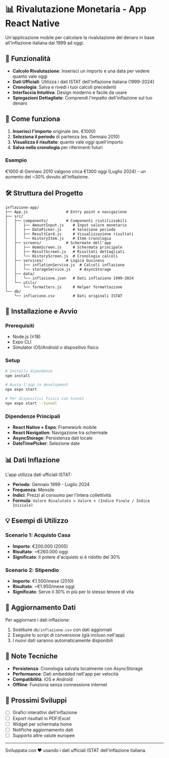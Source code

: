 # 📊 Rivalutazione Monetaria - App React Native

Un'applicazione mobile per calcolare la rivalutazione del denaro in base all'inflazione italiana dal 1999 ad oggi.

## 🚀 Funzionalità

- **Calcolo Rivalutazione**: Inserisci un importo e una data per vedere quanto vale oggi
- **Dati Ufficiali**: Utilizza i dati ISTAT dell'inflazione italiana (1999-2024)
- **Cronologia**: Salva e rivedi i tuoi calcoli precedenti
- **Interfaccia Intuitiva**: Design moderno e facile da usare
- **Spiegazioni Dettagliate**: Comprendi l'impatto dell'inflazione sul tuo denaro

## 📱 Come funziona

1. **Inserisci l'importo** originale (es. €1000)
2. **Seleziona il periodo** di partenza (es. Gennaio 2010)
3. **Visualizza il risultato**: quanto vale oggi quell'importo
4. **Salva nella cronologia** per riferimenti futuri

### Esempio
€1000 di Gennaio 2010 valgono circa €1300 oggi (Luglio 2024) - un aumento del ~30% dovuto all'inflazione.

## 🛠 Struttura del Progetto

```
inflazione-app/
├── App.js                 # Entry point e navigazione
├── src/
│   ├── components/        # Componenti riutilizzabili
│   │   ├── AmountInput.js    # Input valore monetario
│   │   ├── DatePicker.js     # Selezione periodo
│   │   ├── ResultCard.js     # Visualizzazione risultati
│   │   └── HistoryItem.js    # Item cronologia
│   ├── screens/           # Schermate dell'app
│   │   ├── HomeScreen.js     # Schermata principale
│   │   ├── ResultScreen.js   # Risultati dettagliati
│   │   └── HistoryScreen.js  # Cronologia calcoli
│   ├── services/          # Logica business
│   │   ├── inflationService.js  # Calcoli inflazione
│   │   └── storageService.js    # AsyncStorage
│   ├── data/
│   │   └── inflazione.json   # Dati inflazione 1999-2024
│   └── utils/
│       └── formatters.js     # Helper formattazione
└── db/
    └── inflazione.csv        # Dati originali ISTAT
```

## 🔧 Installazione e Avvio

### Prerequisiti
- Node.js (≥18)
- Expo CLI
- Simulator iOS/Android o dispositivo fisico

### Setup
```bash
# Installa dipendenze
npm install

# Avvia l'app in development
npx expo start

# Per dispositivi fisici con tunnel
npx expo start --tunnel
```

### Dipendenze Principali
- **React Native + Expo**: Framework mobile
- **React Navigation**: Navigazione tra schermate
- **AsyncStorage**: Persistenza dati locale
- **DateTimePicker**: Selezione date

## 📊 Dati Inflazione

L'app utilizza dati ufficiali ISTAT:
- **Periodo**: Gennaio 1999 - Luglio 2024
- **Frequenza**: Mensile
- **Indici**: Prezzi al consumo per l'intera collettività
- **Formula**: `Valore Rivalutato = Valore × (Indice Finale / Indice Iniziale)`

## 💡 Esempi di Utilizzo

### Scenario 1: Acquisto Casa
- **Importo**: €200.000 (2005)
- **Risultato**: ~€260.000 oggi
- **Significato**: Il potere d'acquisto si è ridotto del 30%

### Scenario 2: Stipendio
- **Importo**: €1.500/mese (2010)
- **Risultato**: ~€1.950/mese oggi
- **Significato**: Serve il 30% in più per lo stesso tenore di vita

## 🔄 Aggiornamento Dati

Per aggiornare i dati inflazione:
1. Sostituire `db/inflazione.csv` con dati aggiornati
2. Eseguire lo script di conversione (già incluso nell'app)
3. I nuovi dati saranno automaticamente disponibili

## 📝 Note Tecniche

- **Persistenza**: Cronologia salvata localmente con AsyncStorage
- **Performance**: Dati embedded nell'app per velocità
- **Compatibilità**: iOS e Android
- **Offline**: Funziona senza connessione internet

## 🎯 Prossimi Sviluppi

- [ ] Grafici interattivi dell'inflazione
- [ ] Export risultati in PDF/Excel
- [ ] Widget per schermata home
- [ ] Notifiche aggiornamento dati
- [ ] Supporto altre valute europee

---

Sviluppata con ❤️ usando i dati ufficiali ISTAT dell'inflazione italiana.
